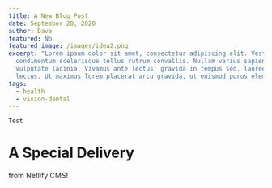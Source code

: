 ```yaml
---
title: A New Blog Post
date: September 28, 2020
author: Dave
featured: No
featured_image: /images/idea2.png
excerpt: "Lorem ipsum dolor sit amet, consectetur adipiscing elit. Vestibulum
  condimentum scelerisque tellus rutrum convallis. Nullam varius sapien id
  vulputate lacinia. Vivamus ante lectus, gravida in tempus sed, laoreet ut
  lectus. Ut maximus lorem placerat arcu gravida, ut euismod purus elementum. "
tags:
  - health
  - vision-dental
---
```

```
Test
```

# A Special Delivery

from Netlify CMS!